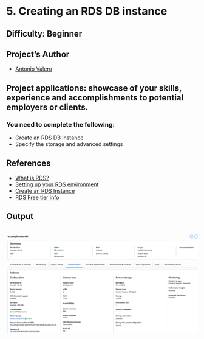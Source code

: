 # 5. Creating an RDS DB instance
 
## Difficulty: Beginner

## Project’s Author 
* [Antonio Valero](https://www.linkedin.com/in/avalero89/) 

 
## Project applications: showcase of your skills, experience and accomplishments to potential employers or clients. 
 

### You need to complete the following:

  *   Create an RDS DB instance
  *   Specify the storage and advanced settings


## References 
* [What is RDS?](https://docs.aws.amazon.com/AmazonRDS/latest/UserGuide/Welcome.html)
* [Setting up your RDS environment](https://docs.aws.amazon.com/AmazonRDS/latest/UserGuide/CHAP_SettingUp.html)
* [Create an RDS Instance](https://docs.aws.amazon.com/AmazonRDS/latest/UserGuide/USER_CreateDBInstance.html)
* [RDS Free tier info](https://aws.amazon.com/rds/free/)


## Output 
<br>![Imagen](https://github.com/valerokucloud/aws_portfolio/blob/main/Beginner/5.%20Creating%20an%20RDS%20DB%20instance/output.PNG)
